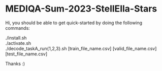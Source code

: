 # MEDIQA-Sum-2023-StellElla-Stars

Hi, you should be able to get quick-started by doing the following commands:

./install.sh    
./activate.sh    
./decode_taskA_run{1,2,3}.sh [train_file_name.csv] [valid_file_name.csv] [test_file_name.csv]     


Thanks :)

